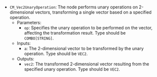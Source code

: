 - `CM_Vec2UnaryOperation`: The node performs unary operations on 2-dimensional vectors, transforming a single vector based on a specified operation.
    - Parameters:
        - `op`: Specifies the unary operation to be performed on the vector, affecting the transformation result. Type should be `COMBO[STRING]`.
    - Inputs:
        - `a`: The 2-dimensional vector to be transformed by the unary operation. Type should be `VEC2`.
    - Outputs:
        - `vec2`: The transformed 2-dimensional vector resulting from the specified unary operation. Type should be `VEC2`.
